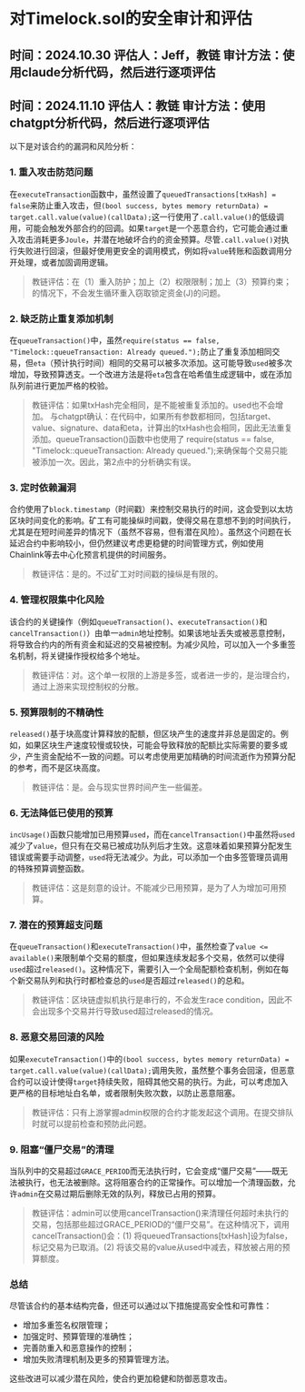 # 对Timelock.sol的安全审计和评估

## 时间：2024.10.30 评估人：Jeff，教链 审计方法：使用claude分析代码，然后进行逐项评估



## 时间：2024.11.10 评估人：教链 审计方法：使用chatgpt分析代码，然后进行逐项评估

以下是对该合约的漏洞和风险分析：

### 1. **重入攻击防范问题**

在`executeTransaction`函数中，虽然设置了`queuedTransactions[txHash] = false`来防止重入攻击，但`(bool success, bytes memory returnData) = target.call.value(value)(callData);`这一行使用了`.call.value()`的低级调用，可能会触发外部合约的回调。如果`target`是一个恶意合约，它可能会通过重入攻击消耗更多`Joule`，并潜在地破坏合约的资金预算。尽管`.call.value()`对执行失败进行回滚，但最好使用更安全的调用模式，例如将`value`转账和函数调用分开处理，或者加固调用逻辑。

> 教链评估：在（1）重入防护；加上（2）权限限制；加上（3）预算约束；的情况下，不会发生循环重入窃取锁定资金(J)的问题。

### 2. **缺乏防止重复添加机制**

在`queueTransaction()`中，虽然`require(status == false, "Timelock::queueTransaction: Already queued.");`防止了重复添加相同交易，但`eta`（预计执行时间）相同的交易可以被多次添加。这可能导致`used`被多次增加，导致预算透支。一个改进方法是将`eta`包含在哈希值生成逻辑中，或在添加队列前进行更加严格的校验。

> 教链评估：如果txHash完全相同，是不能被重复添加的。used也不会增加。
> 与chatgpt确认：在代码中，如果所有参数都相同，包括target、value、signature、data和eta，计算出的txHash也会相同，因此无法重复添加。queueTransaction()函数中也使用了 require(status == false, "Timelock::queueTransaction: Already queued.");来确保每个交易只能被添加一次。因此，第2点中的分析确实有误。

### 3. **定时依赖漏洞**

合约使用了`block.timestamp`（时间戳）来控制交易执行的时间，这会受到以太坊区块时间变化的影响。矿工有可能操纵时间戳，使得交易在意想不到的时间执行，尤其是在短时间差异的情况下（虽然不容易，但有潜在风险）。虽然这个问题在长延迟合约中影响较小，但仍然建议考虑更稳健的时间管理方式，例如使用Chainlink等去中心化预言机提供的时间服务。

> 教链评估：是的。不过矿工对时间戳的操纵是有限的。

### 4. **管理权限集中化风险**

该合约的关键操作（例如`queueTransaction()`、`executeTransaction()`和`cancelTransaction()`）由单一`admin`地址控制。如果该地址丢失或被恶意控制，将导致合约内的所有资金和延迟的交易被控制。为减少风险，可以加入一个多重签名机制，将关键操作授权给多个地址。

> 教链评估：对。这个单一权限的上游是多签，或者进一步的，是治理合约，通过上游来实现控制权的分散。

### 5. **预算限制的不精确性**

`released()`基于块高度计算释放的配额，但区块产生的速度并非总是固定的。例如，如果区块生产速度较慢或较快，可能会导致释放的配额比实际需要的要多或少，产生资金配给不一致的问题。可以考虑使用更加精确的时间流逝作为预算分配的参考，而不是区块高度。

> 教链评估：是。会与现实世界时间产生一些偏差。

### 6. **无法降低已使用的预算**

`incUsage()`函数只能增加已用预算`used`，而在`cancelTransaction()`中虽然将`used`减少了`value`，但只有在交易已被成功队列后才生效。这意味着如果预算分配发生错误或需要手动调整，`used`将无法减少。为此，可以添加一个由多签管理员调用的特殊预算调整函数。

> 教链评估：这是刻意的设计。不能减少已用预算，是为了人为增加可用预算。

### 7. **潜在的预算超支问题**

在`queueTransaction()`和`executeTransaction()`中，虽然检查了`value <= available()`来限制单个交易的额度，但如果连续发起多个交易，依然可以使得`used`超过`released()`。这种情况下，需要引入一个全局配额检查机制，例如在每个新交易队列和执行时都检查总的`used`是否超过`released()`的总和。

> 教链评估：区块链虚拟机执行是串行的，不会发生race condition，因此不会出现多个交易并行导致used超过released的情况。

### 8. **恶意交易回滚的风险**

如果`executeTransaction()`中的`(bool success, bytes memory returnData) = target.call.value(value)(callData);`调用失败，虽然整个事务会回滚，但恶意合约可以设计使得`target`持续失败，阻碍其他交易的执行。为此，可以考虑加入更严格的目标地址白名单，或者限制失败次数，以防止恶意阻塞。

> 教链评估：只有上游掌握admin权限的合约才能发起这个调用。在提交排队时就可以提前检查和预防此问题。

### 9. **阻塞“僵尸交易”的清理**

当队列中的交易超过`GRACE_PERIOD`而无法执行时，它会变成“僵尸交易”——既无法被执行，也无法被删除。这将阻塞合约的正常操作。可以增加一个清理函数，允许`admin`在交易过期后删除无效的队列，释放已占用的预算。

> 教链评估：admin可以使用cancelTransaction()来清理任何超时未执行的交易，包括那些超过GRACE_PERIOD的“僵尸交易”。在这种情况下，调用cancelTransaction()会：(1) 将queuedTransactions[txHash]设为false，标记交易为已取消。(2) 将该交易的value从used中减去，释放被占用的预算额度。

### 总结

尽管该合约的基本结构完备，但还可以通过以下措施提高安全性和可靠性：

- 增加多重签名权限管理；
- 加强定时、预算管理的准确性；
- 完善防重入和恶意操作的控制；
- 增加失败清理机制及更多的预算管理方法。

这些改进可以减少潜在风险，使合约更加稳健和防御恶意攻击。
